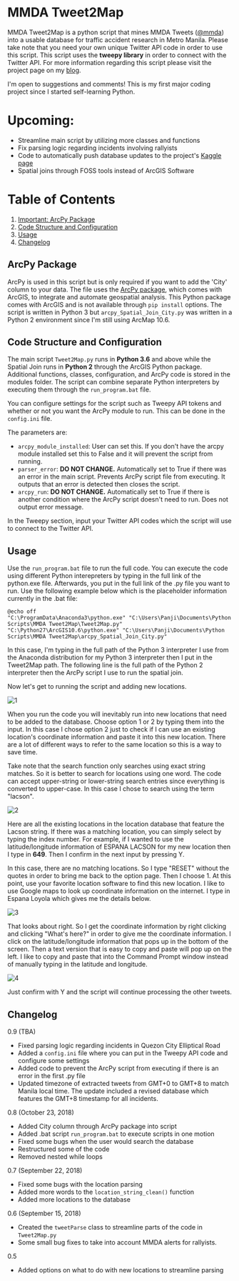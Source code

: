 # MMDA Tweet2Map
MMDA Tweet2Map is a python script that mines MMDA Tweets ([@mmda](https://twitter.com/MMDA)) into a usable database for traffic accident research in Metro Manila. Please take note that you need your own unique Twitter API code in order to use this script. This script uses the **tweepy library** in order to connect with the Twitter API. For more information regarding this script please visit the project page on my [blog](https://panjib.wixsite.com/blog/mmdatweet2map).

I'm open to suggestions and comments! This is my first major coding project since I started self-learning Python.

# **Upcoming:**
- Streamline main script by utilizing more classes and functions
- Fix parsing logic regarding incidents involving rallyists
- Code to automatically push database updates to the project's [Kaggle page](https://www.kaggle.com/esparko/mmda-traffic-incident-data)
- Spatial joins through FOSS tools instead of ArcGIS Software

# Table of Contents
1. [Important: ArcPy Package](#arcpy)
2. [Code Structure and Configuration](#structure)
3. [Usage](#Usage)
4. [Changelog](#changelog)

## ArcPy Package <a name="arcpy"></a>
ArcPy is used in this script but is only required if you want to add the 'City' column to your data. The file uses the [ArcPy package](http://help.arcgis.com/en/arcgisdesktop/10.0/help/index.html#//000v000000v7000000.htm), which comes with ArcGIS, to integrate and automate geospatial analysis. This Python package comes with ArcGIS and is not available through `pip install` options. The script is written in Python 3 but `arcpy_Spatial_Join_City.py` was written in a Python 2 environment since I'm still using ArcMap 10.6.

## Code Structure and Configuration <a name="structure"></a>
The main script `Tweet2Map.py` runs in **Python 3.6** and above while the Spatial Join runs in **Python 2** through the ArcGIS Python package. Additional functions, classes, configuration, and ArcPy code is stored in the modules folder. The script can combine separate Python interpreters by executing them through the `run_program.bat` file.

You can configure settings for the script such as Tweepy API tokens and whether or not you want the ArcPy module to run. This can be done in the `config.ini` file.

The parameters are:

- `arcpy_module_installed`: User can set this. If you don't have the arcpy module installed set this to False and it will prevent the script from running.
- `parser_error`: **DO NOT CHANGE.** Automatically set to True if there was an error in the main script. Prevents ArcPy script file from executing. It outputs that an error is detected then closes the script.
- `arcpy_run`: **DO NOT CHANGE.** Automatically set to True if there is another condition where the ArcPy script doesn't need to run. Does not output error message.

In the Tweepy section, input your Twitter API codes which the script will use to connect to the Twitter API.

## Usage <a name="Usage"></a>
Use the `run_program.bat` file to run the full code. You can execute the code using different Python interepreters by typing in the full link of the python.exe file. Afterwards, you put in the full link of the .py file you want to run. Use the following example below which is the placeholder information currently in the .bat file:
```
@echo off
"C:\ProgramData\Anaconda3\python.exe" "C:\Users\Panji\Documents\Python Scripts\MMDA Tweet2Map\Tweet2Map.py"
"C:\Python27\ArcGIS10.6\python.exe" "C:\Users\Panji\Documents\Python Scripts\MMDA Tweet2Map\arcpy_Spatial_Join_City.py"

```
In this case, I'm typing in the full path of the Python 3 interpreter I use from the Anaconda distribution for my Python 3 interpreter then I put in the Tweet2Map path. The following line is the full path of the Python 2 interpreter then the ArcPy script I use to run the spatial join.

Now let's get to running the script and adding new locations.

![1](https://i.imgur.com/R5p4TpA.png)

When you run the code you will inevitably run into new locations that need to be added to the database. Choose option 1 or 2 by typing them into the input. In this case I chose option 2 just to check if I can use an existing location's coordinate information and paste it into this new location. There are a lot of different ways to refer to the same location so this is a way to save time.

Take note that the search function only searches using exact string matches. So it is better to search for locations using one word. The code can accept upper-string or lower-string search entries since everything is converted to upper-case. In this case I chose to search using the term "lacson".

![2](https://i.imgur.com/QWxDoMb.png)

Here are all the existing locations in the location database that feature the Lacson string. If there was a matching location, you can simply select by typing the index number. For example, if I wanted to use the latitude/longitude information of ESPANA LACSON for my new location then I type in **649**. Then I confirm in the next input by pressing Y.

In this case, there are no matching locations. So I type "RESET" without the quotes in order to bring me back to the option page. Then I choose 1. At this point, use your favorite location software to find this new location. I like to use Google maps to look up coordinate information on the internet. I type in Espana Loyola which gives me the details below.

![3](https://i.imgur.com/kpYNZRH.png)

That looks about right. So I get the coordinate information by right clicking and clicking "What's here?" in order to give me the coordinate information. I click on the latitude/longitude information that pops up in the bottom of the screen. Then a text version that is easy to copy and paste will pop up on the left. I like to copy and paste that into the Command Prompt window instead of manually typing in the latitude and longitude.

![4](https://i.imgur.com/TNnQwuP.png)

Just confirm with Y and the script will continue processing the other tweets.

## Changelog <a name="changelog"></a>

0.9 (TBA)
- Fixed parsing logic regarding incidents in Quezon City Elliptical Road
- Added a `config.ini` file where you can put in the Tweepy API code and configure some settings
- Added code to prevent the ArcPy script from executing if there is an error in the first .py file
- Updated timezone of extracted tweets from GMT+0 to GMT+8 to match Manila local time. The update included a revised database which features the GMT+8 timestamp for all incidents.

0.8 (October 23, 2018)
- Added City column through ArcPy package into script
- Added .bat script `run_program.bat` to execute scripts in one motion
- Fixed some bugs when the user would search the database
- Restructured some of the code
 - Removed nested while loops

0.7 (September 22, 2018)
- Fixed some bugs with the location parsing
- Added more words to the `location_string_clean()` function
- Added more locations to the database

0.6 (September 15, 2018)
- Created the `tweetParse` class to streamline parts of the code in `Tweet2Map.py`
- Some small bug fixes to take into account MMDA alerts for rallyists.

0.5
- Added options on what to do with new locations to streamline parsing
